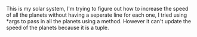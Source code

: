 This is my solar system, I'm trying to figure out how to increase the speed of all the planets without having a seperate line for each one, I tried using *args to pass in all the planets using a method. However it can't update the speed of the planets because it is a tuple.
